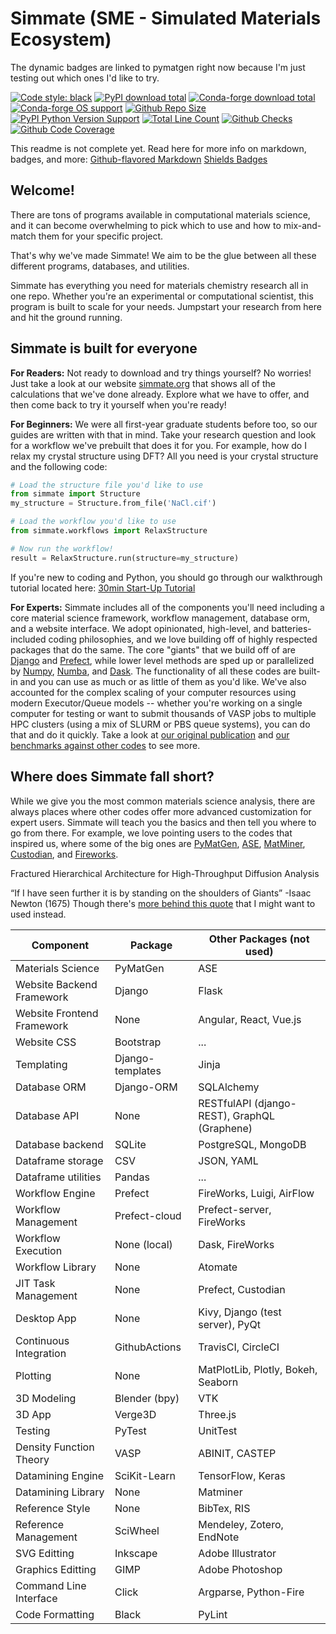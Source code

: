 # Simmate (SME - Simulated Materials Ecosystem)

The dynamic badges are linked to pymatgen right now because I'm just testing out which ones I'd like to try.

[![Code style: black](https://img.shields.io/badge/code%20style-black-000000.svg)](https://github.com/psf/black)
[![PyPI download total](https://img.shields.io/pypi/dm/pymatgen)](https://pypi.python.org/pypi/pymatgen/)
[![Conda-forge download total](https://img.shields.io/conda/dn/conda-forge/pymatgen)](https://anaconda.org/conda-forge/pymatgen)
[![Conda-forge OS support](https://img.shields.io/conda/pn/conda-forge/pymatgen)](https://anaconda.org/conda-forge/pymatgen)
[![Github Repo Size](https://img.shields.io/github/repo-size/materialsproject/pymatgen)](https://pypi.python.org/pypi/pymatgen/)
[![PyPI Python Version Support](https://img.shields.io/pypi/pyversions/pymatgen)](https://pypi.python.org/pypi/pymatgen/)
[![Total Line Count](https://img.shields.io/tokei/lines/github/pandas-dev/pandas)](https://pypi.python.org/pypi/pymatgen/)
[![Github Checks](https://img.shields.io/github/checks-status/materialsproject/pymatgen/master)](https://pypi.python.org/pypi/pymatgen/)
[![Github Code Coverage](https://img.shields.io/coveralls/github/materialsproject/pymatgen)](https://pypi.python.org/pypi/pymatgen/)

This readme is not complete yet. Read here for more info on markdown, badges, and more:
[Github-flavored Markdown](https://guides.github.com/features/mastering-markdown/)
[Shields Badges](https://shields.io/)

## Welcome!

There are tons of programs available in computational materials science, and it can become overwhelming to pick which to use and how to mix-and-match them for your specific project. 

That's why we've made Simmate! We aim to be the glue between all these different programs, databases, and utilities.

Simmate has everything you need for materials chemistry research all in one repo. Whether you're an experimental or computational scientist, this program is built to scale for your needs. Jumpstart your research from here and hit the ground running.

## Simmate is built for everyone

**For Readers:** Not ready to download and try things yourself? No worries! Just take a look at our website [simmate.org](simmate.org) that shows all of the calculations that we've done already. Explore what we have to offer, and then come back to try it yourself when you're ready!

**For Beginners:** We were all first-year graduate students before too, so our guides are written with that in mind. Take your research question and look for a workflow we've prebuilt that does it for you. For example, how do I relax my crystal structure using DFT? All you need is your crystal structure and the following code:
```python
# Load the structure file you'd like to use
from simmate import Structure
my_structure = Structure.from_file('NaCl.cif')

# Load the workflow you'd like to use
from simmate.workflows import RelaxStructure

# Now run the workflow!
result = RelaxStructure.run(structure=my_structure)
```
If you're new to coding and Python, you should go through our walkthrough tutorial located here: [30min Start-Up Tutorial](google.com)

**For Experts:** Simmate includes all of the components you'll need including a core material science framework, workflow management, database orm, and a website interface. We adopt opinionated, high-level, and batteries-included coding philosophies, and we love building off of highly respected packages that do the same. The core "giants" that we build off of are [Django](https://github.com/django/django) and [Prefect](https://github.com/PrefectHQ/prefect), while lower level methods are sped up or parallelized by [Numpy](https://github.com/numpy/numpy), [Numba](https://github.com/numba/numba), and [Dask](https://github.com/dask/dask). The functionality of all these codes are built-in and you can use as much or as little of them as you'd like. We've also accounted for the complex scaling of your computer resources using modern Executor/Queue models -- whether you're working on a single computer for testing or want to submit thousands of VASP jobs to multiple HPC clusters (using a mix of SLURM or PBS queue systems), you can do that and do it quickly. Take a look at [our original publication](google.com) and [our benchmarks against other codes](google.com) to see more.

## Where does Simmate fall short?

While we give you the most common materials science analysis, there are always places where other codes offer more advanced customization for expert users. Simmate will teach you the basics and then tell you where to go from there. For example, we love pointing users to the codes that inspired us, where some of the big ones are [PyMatGen](https://github.com/materialsproject/pymatgen), [ASE](https://gitlab.com/ase/ase), [MatMiner](https://github.com/hackingmaterials/matminer), [Custodian](https://github.com/materialsproject/custodian), and [Fireworks](https://github.com/materialsproject/fireworks).






Fractured Hierarchical Architecture for High-Throughput Diffusion Analysis

“If I have seen further it is by standing on the shoulders of Giants” -Isaac Newton (1675)
Though there's [more behind this quote](https://en.wikipedia.org/wiki/Standing_on_the_shoulders_of_giants) that I might want to used instead.


Component | Package | Other Packages (not used)
------------ | ------------- | -------------
Materials Science | PyMatGen | ASE
Website Backend Framework | Django | Flask
Website Frontend Framework | None | Angular, React, Vue.js
Website CSS | Bootstrap | ...
Templating | Django-templates | Jinja
Database ORM | Django-ORM | SQLAlchemy
Database API | None | RESTfulAPI (django-REST), GraphQL (Graphene)
Database backend | SQLite | PostgreSQL, MongoDB
Dataframe storage | CSV | JSON, YAML
Dataframe utilities | Pandas | ...
Workflow Engine | Prefect | FireWorks, Luigi, AirFlow
Workflow Management | Prefect-cloud | Prefect-server, FireWorks
Workflow Execution | None (local) | Dask, FireWorks
Workflow Library | None | Atomate
JIT Task Management | None | Prefect, Custodian
Desktop App | None | Kivy, Django (test server), PyQt
Continuous Integration | GithubActions | TravisCI, CircleCI
Plotting | None | MatPlotLib, Plotly, Bokeh, Seaborn
3D Modeling | Blender (bpy) | VTK
3D App | Verge3D | Three.js
Testing | PyTest | UnitTest
Density Function Theory | VASP | ABINIT, CASTEP
Datamining Engine | SciKit-Learn | TensorFlow, Keras
Datamining Library | None | Matminer
Reference Style | None | BibTex, RIS
Reference Management | SciWheel | Mendeley, Zotero, EndNote
SVG Editting | Inkscape | Adobe Illustrator
Graphics Editting | GIMP | Adobe Photoshop
Command Line Interface | Click | Argparse, Python-Fire
Code Formatting | Black | PyLint
